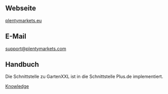 ## Webseite
 
<a href="https://www.plentymarkets.eu/" target="_blank">plentymarkets.eu</a>
 
## E-Mail
 
<a href="mailto:support@plentymarkets.com">support@plentymarkets.com</a>

## Handbuch

Die Schnittstelle zu GartenXXL ist in die Schnittstelle Plus.de implementiert.

<a href="https://knowledge.plentymarkets.com/omni-channel/multi-channel/plus-gartenxxl" target="_blank">Knowledge</a>